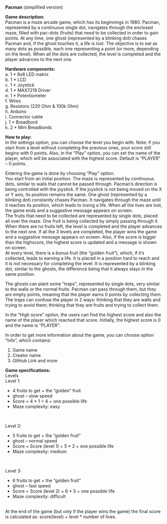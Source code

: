 **Pacman** (simplified version)

**Game description:** <br/>
Pacman is a maze arcade game, which has its beginnings in 1980. Pacman, represented by a continuous single dot, navigates through the enclosed maze, filled with pac-dots (fruits) that need to be collected in order to gain points. At any time, one ghost (represented by a blinking dot) chases Pacman and, if the ghost touches it, a life is lost. The objective is to eat as many dots as possible, each one representing a point (or more, depending on the level). When all the dots are collected, the level is completed and the player advances to the next one.

**Hardware components:** <br/>
a. 1 * 8x8 LED matrix <br/>
b. 1 * LCD <br/>
c. 1 * Joystick<br/>
d. 1 * MAX7219 Driver<br/>
e. 1 * Potentiometer<br/>
f. Wires<br/>
g. Resistors (220 Ohm & 100k Ohm)<br/>
h. Arduino<br/>
i. Connector cable<br/>
j. 1 * Breadbord<br/>
k. 2 * Mini Breadbords<br/> 

**How to play:**<br/>
In the settings option, you can choose the level you begin with. Note: if you start from a level without completing the previous ones, your score still begins with 0 points. Also, in the "Play" option, you can set the name of the player, which will be associated with the highest score. Default is “PLAYER” – 0 points.

Entering the game is done by choosing “Play” option.<br/>
You start from an initial position. The maze is represented by continuous dots, similar to walls that cannot be passed through. Pacman’s direction is being controlled with the joystick. If the joystick is not being moved on the X or Y axis, its position remains the same.
One ghost (represented by a blinking dot) constantly chases Pacman. It navigates through the maze until it reaches its position, which leads to losing a life. When all the lives are lost, the game ends and a suggestive message appears on screen. <br/>
The fruits that need to be collected are represented by single dots, placed all over the maze. One fruit is being collected by simply passing through it. When there are no fruits left, the level is completed and the player advances to the next one. If all the 3 levels are completed, the player wins the game and a suggestive message appears on screen. Also, if the score is bigger than the highscore, the highest score is updated and a message is shown on screen.<br/>
At every level, there is a bonus fruit (the “golden fruit”), which, if it’s collected, leads to earning a life. It is placed in a position hard to reach and it is not necessary for completing the level. It is represented by a blinking dot, similar to the ghosts, the difference being that it always stays in the same position.<br/>

The ghosts can plant some "traps", represented by single dots, very similar to the walls or the normal fruits. Pacman can pass through them, but they are empty points, meaning that the player earns 0 points by collecting them. The traps can confuse the player in 2 ways: thinking that they are walls and trying to avoid them; thinking that they are fruits and trying to collect them.

In the “High score” option, the users can find the highest score and also the name of the player which reached that score. Initially, the highest score is 0 and the name is "PLAYER".<br/>

In order to get more information about the game, you can choose option “Info”, which contains:<br/>
1. Game name
2. Creator name<br/>
3. GitHub Link and more<br/>


**Game specifications:**<br/>
Levels <br/>
Level 1: <br/>
-	4 fruits to get + the “golden” fruit<br/>
-	ghost – slow speed<br/>
-	Score = 4 * 1 = 4 + one possible life<br/>
-	Maze complexity: easy<br/>
<br/>

Level 2: <br/>
-	5 fruits to get + the “golden fruit”<br/>
-	ghost – normal speed<br/>
-	Score = Score (level 1) + 5 * 2 + one possible life<br/>
-	Maze complexity: medium<br/>
<br/>

Level 3: <br/>
-	6 fruits to get + the “golden fruit”<br/>
-	ghost – fast speed<br/>
-	Score = Score (level 2) + 6 * 3 + one possible life<br/>
-	Maze complexity: difficult<br/>
<br/>
At the end of the game (but only if the player wins the game) the final score is calculated as: score(level) + level * number of lives.

